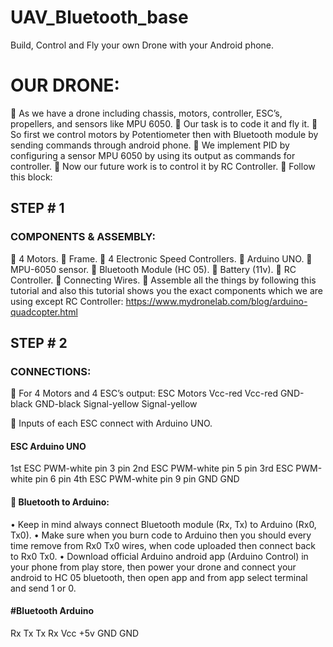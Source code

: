 # UAV_Bluetooth_base
Build, Control and Fly your own Drone with your Android phone.


# OUR  DRONE:
	As we have a drone including chassis, motors, controller, ESC’s, propellers, and sensors like MPU 6050.
	Our task is to code it and fly it.
	So first we control motors by Potentiometer then with Bluetooth module by sending commands through android phone.
	We implement PID by configuring a sensor MPU 6050 by using its output as commands for controller.
	Now our future work is to control it by RC Controller.
	Follow this block:

## STEP # 1
### COMPONENTS  &  ASSEMBLY:
	4 Motors.
	Frame.
	4 Electronic Speed Controllers.
	Arduino UNO.
	MPU-6050 sensor.
	Bluetooth Module (HC 05).
	Battery (11v).
	RC Controller.
	Connecting Wires.
	Assemble all the things by following this tutorial and also this tutorial shows you the exact components which we are using except RC Controller:
https://www.mydronelab.com/blog/arduino-quadcopter.html

## STEP # 2
### CONNECTIONS:
	For 4 Motors and 4 ESC’s output:
ESC	Motors
Vcc-red	Vcc-red
GND-black	GND-black
Signal-yellow	Signal-yellow

	Inputs of each ESC connect with Arduino UNO.
#### ESC	Arduino UNO
1st  ESC PWM-white pin	3 pin
2nd  ESC PWM-white pin 	5 pin 
3rd  ESC PWM-white pin 	6 pin 
4th  ESC PWM-white pin 	9 pin 
GND  GND

#### 	Bluetooth     to    Arduino:
•	Keep in mind always connect Bluetooth module (Rx, Tx) to Arduino (Rx0, Tx0).
•	Make sure when you burn code to Arduino then you should every time remove from Rx0 Tx0 wires, when code uploaded then connect back to Rx0 Tx0.
•	Download official Arduino android app (Arduino Control) in your phone from play store, then power your drone and connect your android to HC 05 bluetooth, then open app and from app select terminal and send 1 or 0.
#### #Bluetooth	Arduino
Rx	Tx
Tx	Rx
Vcc	+5v
GND	GND
